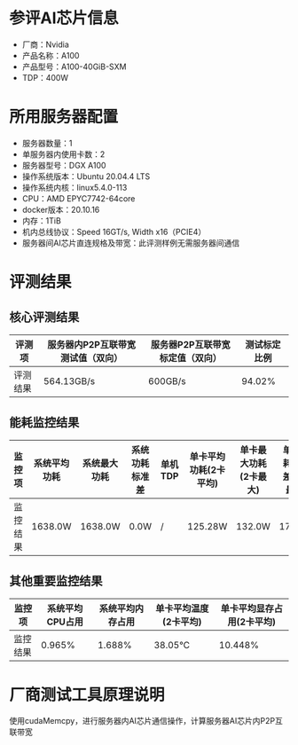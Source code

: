 # 参评AI芯片信息

* 厂商：Nvidia
* 产品名称：A100
* 产品型号：A100-40GiB-SXM
* TDP：400W

# 所用服务器配置

* 服务器数量：1
* 单服务器内使用卡数：2
* 服务器型号：DGX A100
* 操作系统版本：Ubuntu 20.04.4 LTS
* 操作系统内核：linux5.4.0-113
* CPU：AMD EPYC7742-64core
* docker版本：20.10.16
* 内存：1TiB
* 机内总线协议：Speed 16GT/s, Width x16（PCIE4）
* 服务器间AI芯片直连规格及带宽：此评测样例无需服务器间通信

# 评测结果

## 核心评测结果

| 评测项  | 服务器内P2P互联带宽测试值（双向）    | 服务器P2P互联带宽标定值（双向） | 测试标定比例 |
| ---- | ----------- | -------- | ------ |
| 评测结果 | 564.13GB/s | 600GB/s | 94.02%  |

## 能耗监控结果

| 监控项  | 系统平均功耗  | 系统最大功耗  | 系统功耗标准差 | 单机TDP | 单卡平均功耗(2卡平均) | 单卡最大功耗(2卡最大) | 单卡功耗标准差(2卡最大) | 单卡TDP |
| ---- | ------- | ------- | ------- | ----- | ------- | ------ | ------- | ----- |
| 监控结果 | 1638.0W | 1638.0W | 0.0W    | /     | 125.28W | 132.0W | 17.12W   | 400W  |

## 其他重要监控结果

| 监控项  | 系统平均CPU占用 | 系统平均内存占用 | 单卡平均温度(2卡平均) | 单卡平均显存占用(2卡平均) |
| ---- | --------- | -------- | ------- | -------- |
| 监控结果 | 0.965%    | 1.688%   | 38.05°C | 10.448%  |

# 厂商测试工具原理说明

使用cudaMemcpy，进行服务器内AI芯片通信操作，计算服务器AI芯片内P2P互联带宽
